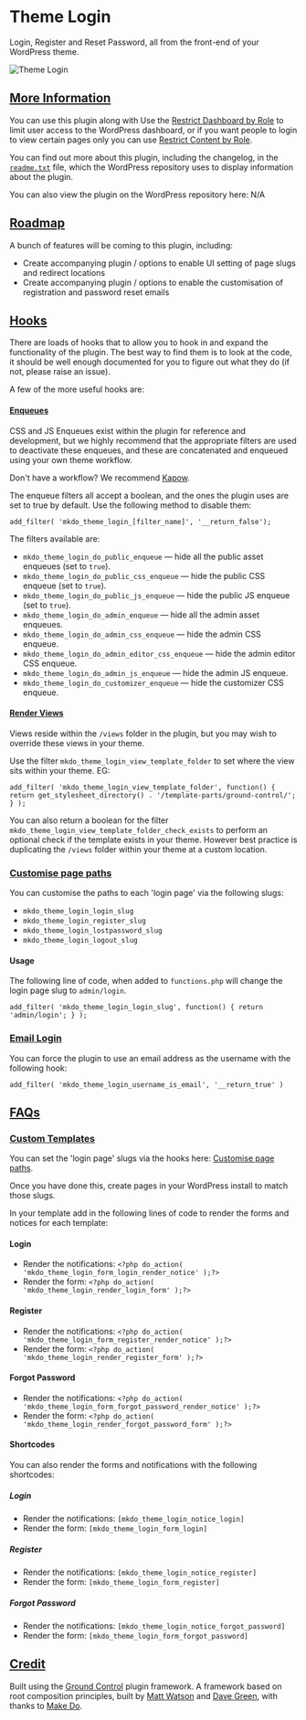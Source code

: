 # Theme Login

Login, Register and Reset Password, all from the front-end of your WordPress theme.

![Theme Login](https://github.com/mkdo/theme-login/blob/master/assets/wp-org/banner-1544x500.png?raw=true "Theme Login")

## [More Information](#more-information)

You can use this plugin along with Use the [Restrict Dashboard by Role](https://en-gb.wordpress.org/plugins/restrict-dashboard-by-role/) to limit user access to the WordPress dashboard, or if you want people to login to view certain pages only you can use [Restrict Content by Role](https://en-gb.wordpress.org/plugins/restrict-content-by-role/).

You can find out more about this plugin, including the changelog, in the [`readme.txt`](https://github.com/mwtsn/theme-login/blob/master/readme.txt) file, which the WordPress repository uses to display information about the plugin.

You can also view the plugin on the WordPress repository here: N/A

## [Roadmap](#roadmap)
A bunch of features will be coming to this plugin, including:

- Create accompanying plugin / options to enable UI setting of page slugs and redirect locations
- Create accompanying plugin / options to enable the customisation of registration and password reset emails

## [Hooks](#hooks)

There are loads of hooks that to allow you to hook in and expand the functionality
of the plugin. The best way to find them is to look at the code, it should be well
enough documented for you to figure out what they do (if not, please raise an issue).

A few of the more useful hooks are:

#### [Enqueues](#hooks-enqueues)

CSS and JS Enqueues exist within the plugin for reference and development, but
we highly recommend that the appropriate filters are used to deactivate these
enqueues, and these are concatenated and enqueued using your own theme workflow.

Don't have a workflow? We recommend [Kapow](https://github.com/mkdo/kapow-setup).

The enqueue filters all accept a boolean, and the ones the plugin uses are set to true by default. Use the following method to disable them:

`add_filter( 'mkdo_theme_login_[filter_name]', '__return_false');`

The filters available are:

- `mkdo_theme_login_do_public_enqueue` &mdash; hide all the public asset enqueues (set to `true`).
- `mkdo_theme_login_do_public_css_enqueue` &mdash; hide the public CSS enqueue (set to `true`).
- `mkdo_theme_login_do_public_js_enqueue` &mdash; hide the public JS enqueue (set to `true`).
- `mkdo_theme_login_do_admin_enqueue` &mdash; hide all the admin asset enqueues.
- `mkdo_theme_login_do_admin_css_enqueue` &mdash; hide the admin CSS enqueue.
- `mkdo_theme_login_do_admin_editor_css_enqueue` &mdash; hide the admin editor CSS enqueue.
- `mkdo_theme_login_do_admin_js_enqueue` &mdash; hide the admin JS enqueue.
- `mkdo_theme_login_do_customizer_enqueue` &mdash; hide the customizer CSS enqueue.

#### [Render Views](#hooks-render-views)
Views reside within the `/views` folder in the plugin, but you may wish to override
these views in your theme.

Use the filter `mkdo_theme_login_view_template_folder` to set where the view
sits within your theme. EG:

`add_filter( 'mkdo_theme_login_view_template_folder', function() {  
	return get_stylesheet_directory() . '/template-parts/ground-control/';  
} );`  

You can also return a boolean for the filter `mkdo_theme_login_view_template_folder_check_exists`
to perform an optional check if the template exists in your theme. However best
practice is duplicating the `/views` folder within your theme at a custom location.

### [Customise page paths](#hooks-page-paths)

You can customise the paths to each 'login page' via the following slugs:

- `mkdo_theme_login_login_slug`
- `mkdo_theme_login_register_slug`
- `mkdo_theme_login_lostpassword_slug`
- `mkdo_theme_login_logout_slug`

#### Usage

The following line of code, when added to `functions.php` will change the login
page slug to `admin/login`.

`add_filter( 'mkdo_theme_login_login_slug', function() {
	return 'admin/login';
} );`

### [Email Login](#hooks-email-login)

You can force the plugin to use an email address as the username with the following hook:

`add_filter( 'mkdo_theme_login_username_is_email', '__return_true' )`

## [FAQs](#faqs)

### [Custom Templates](#faqs-custom-templates)

You can set the 'login page' slugs via the hooks here: [Customise page paths](https://github.com/mwtsn/theme-login/blob/master/README.md#hooks-page-paths).

Once you have done this, create pages in your WordPress install to match those slugs.

In your template add in the following lines of code to render the forms and notices for each template:

#### Login

- Render the notifications: `<?php do_action( 'mkdo_theme_login_form_login_render_notice' );?>`
- Render the form: `<?php do_action( 'mkdo_theme_login_render_login_form' );?>`

#### Register

- Render the notifications: `<?php do_action( 'mkdo_theme_login_form_register_render_notice' );?>`
- Render the form: `<?php do_action( 'mkdo_theme_login_render_register_form' );?>`

#### Forgot Password

- Render the notifications: `<?php do_action( 'mkdo_theme_login_form_forgot_password_render_notice' );?>`
- Render the form: `<?php do_action( 'mkdo_theme_login_render_forgot_password_form' );?>`

#### Shortcodes

You can also render the forms and notifications with the following shortcodes:

##### Login

- Render the notifications: `[mkdo_theme_login_notice_login]`
- Render the form: `[mkdo_theme_login_form_login]`

##### Register

- Render the notifications: `[mkdo_theme_login_notice_register]`
- Render the form: `[mkdo_theme_login_form_register]`

##### Forgot Password

- Render the notifications: `[mkdo_theme_login_notice_forgot_password]`
- Render the form: `[mkdo_theme_login_form_forgot_password]`

## [Credit](#credit)

Built using the [Ground Control](https://github.com/mwtsn/ground-control) plugin framework. A framework based on root composition principles, built by [Matt Watson](https://github.com/mwtsn/) and [Dave Green](https://github.com/davetgreen/), with thanks to [Make Do](https://www.makedo.net/).
